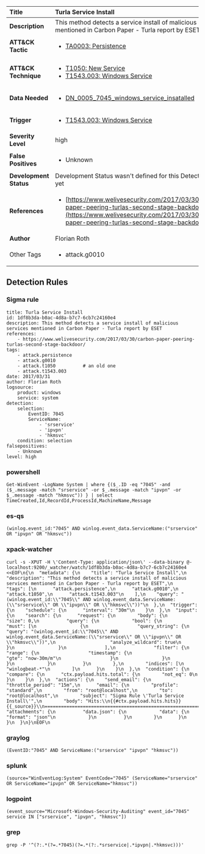 | Title                    | Turla Service Install       |
|:-------------------------|:------------------|
| **Description**          | This method detects a service install of malicious services mentioned in Carbon Paper - Turla report by ESET |
| **ATT&amp;CK Tactic**    |  <ul><li>[TA0003: Persistence](https://attack.mitre.org/tactics/TA0003)</li></ul>  |
| **ATT&amp;CK Technique** | <ul><li>[T1050: New Service](https://attack.mitre.org/techniques/T1050)</li><li>[T1543.003: Windows Service](https://attack.mitre.org/techniques/T1543/003)</li></ul>  |
| **Data Needed**          | <ul><li>[DN_0005_7045_windows_service_insatalled](../Data_Needed/DN_0005_7045_windows_service_insatalled.md)</li></ul>  |
| **Trigger**              | <ul><li>[T1543.003: Windows Service](../Triggers/T1543.003.md)</li></ul>  |
| **Severity Level**       | high |
| **False Positives**      | <ul><li>Unknown</li></ul>  |
| **Development Status**   |  Development Status wasn't defined for this Detection Rule yet  |
| **References**           | <ul><li>[https://www.welivesecurity.com/2017/03/30/carbon-paper-peering-turlas-second-stage-backdoor/](https://www.welivesecurity.com/2017/03/30/carbon-paper-peering-turlas-second-stage-backdoor/)</li></ul>  |
| **Author**               | Florian Roth |
| Other Tags           | <ul><li>attack.g0010</li></ul> | 

## Detection Rules

### Sigma rule

```
title: Turla Service Install
id: 1df8b3da-b0ac-4d8a-b7c7-6cb7c24160e4
description: This method detects a service install of malicious services mentioned in Carbon Paper - Turla report by ESET
references:
    - https://www.welivesecurity.com/2017/03/30/carbon-paper-peering-turlas-second-stage-backdoor/
tags:
    - attack.persistence
    - attack.g0010
    - attack.t1050          # an old one
    - attack.t1543.003
date: 2017/03/31
author: Florian Roth
logsource:
    product: windows
    service: system
detection:
    selection:
        EventID: 7045
        ServiceName:
            - 'srservice'
            - 'ipvpn'
            - 'hkmsvc'
    condition: selection
falsepositives:
    - Unknown
level: high

```





### powershell
    
```
Get-WinEvent -LogName System | where {($_.ID -eq "7045" -and ($_.message -match "srservice" -or $_.message -match "ipvpn" -or $_.message -match "hkmsvc")) } | select TimeCreated,Id,RecordId,ProcessId,MachineName,Message
```


### es-qs
    
```
(winlog.event_id:"7045" AND winlog.event_data.ServiceName:("srservice" OR "ipvpn" OR "hkmsvc"))
```


### xpack-watcher
    
```
curl -s -XPUT -H \'Content-Type: application/json\' --data-binary @- localhost:9200/_watcher/watch/1df8b3da-b0ac-4d8a-b7c7-6cb7c24160e4 <<EOF\n{\n  "metadata": {\n    "title": "Turla Service Install",\n    "description": "This method detects a service install of malicious services mentioned in Carbon Paper - Turla report by ESET",\n    "tags": [\n      "attack.persistence",\n      "attack.g0010",\n      "attack.t1050",\n      "attack.t1543.003"\n    ],\n    "query": "(winlog.event_id:\\"7045\\" AND winlog.event_data.ServiceName:(\\"srservice\\" OR \\"ipvpn\\" OR \\"hkmsvc\\"))"\n  },\n  "trigger": {\n    "schedule": {\n      "interval": "30m"\n    }\n  },\n  "input": {\n    "search": {\n      "request": {\n        "body": {\n          "size": 0,\n          "query": {\n            "bool": {\n              "must": [\n                {\n                  "query_string": {\n                    "query": "(winlog.event_id:\\"7045\\" AND winlog.event_data.ServiceName:(\\"srservice\\" OR \\"ipvpn\\" OR \\"hkmsvc\\"))",\n                    "analyze_wildcard": true\n                  }\n                }\n              ],\n              "filter": {\n                "range": {\n                  "timestamp": {\n                    "gte": "now-30m/m"\n                  }\n                }\n              }\n            }\n          }\n        },\n        "indices": [\n          "winlogbeat-*"\n        ]\n      }\n    }\n  },\n  "condition": {\n    "compare": {\n      "ctx.payload.hits.total": {\n        "not_eq": 0\n      }\n    }\n  },\n  "actions": {\n    "send_email": {\n      "throttle_period": "15m",\n      "email": {\n        "profile": "standard",\n        "from": "root@localhost",\n        "to": "root@localhost",\n        "subject": "Sigma Rule \'Turla Service Install\'",\n        "body": "Hits:\\n{{#ctx.payload.hits.hits}}{{_source}}\\n================================================================================\\n{{/ctx.payload.hits.hits}}",\n        "attachments": {\n          "data.json": {\n            "data": {\n              "format": "json"\n            }\n          }\n        }\n      }\n    }\n  }\n}\nEOF\n
```


### graylog
    
```
(EventID:"7045" AND ServiceName:("srservice" "ipvpn" "hkmsvc"))
```


### splunk
    
```
(source="WinEventLog:System" EventCode="7045" (ServiceName="srservice" OR ServiceName="ipvpn" OR ServiceName="hkmsvc"))
```


### logpoint
    
```
(event_source="Microsoft-Windows-Security-Auditing" event_id="7045" service IN ["srservice", "ipvpn", "hkmsvc"])
```


### grep
    
```
grep -P '^(?:.*(?=.*7045)(?=.*(?:.*srservice|.*ipvpn|.*hkmsvc)))'
```



